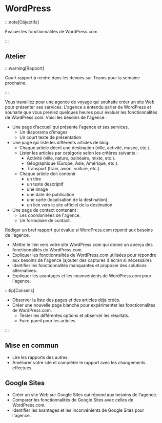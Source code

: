 # WordPress

:::note[Objectifs]

Évaluer les fonctionnalités de WordPress.com.

:::

## Atelier

:::warning[Rapport]

Court rapport à rendre dans les devoirs sur Teams pour la semaine prochaine.

:::

Vous travaillez pour une agence de voyage qui souhaite créer un site Web pour présenter ses services. L'agence a entendu parler de WordPress et souhaite que vous preniez quelques heures pour évaluer les fonctionnalités de WordPress.com. Voici les besoins de l'agence :

- Une page d'accueil qui présente l'agence et ses services.
  - Un diaporama d'images
  - Un court texte de présentation
- Une page qui liste les différents articles de blog.
  - Chaque article décrit une destination (ville, activité, musée, etc.).
  - Lister les articles par catégorie selon les critères suivants :
    - Activité (ville, nature, balnéaire, mixte, etc.).
    - Géographique (Europe, Asie, Amérique, etc.).
    - Transport (train, avion, voiture, etc.).
  - Chaque article doit contenir
    - un titre
    - un texte descriptif
    - une image
    - une date de publication
    - une carte (localisation de la destination)
    - un lien vers le site officiel de la destination
- Une page de contact contenant :
  - Les coordonnées de l'agence.
  - Un formulaire de contact.

Rédiger un bref rapport qui évalue si WordPress.com répond aux besoins de l'agence.

- Mettre le lien vers votre site WordPress.com qui donne un aperçu des fonctionnalités de WordPress.com.
- Expliquer les fonctionnalités de WordPress.com utilisées pour répondre aux besoins de l'agence (ajouter des captures d'écran si nécessaire).
- Identifier les fonctionnalités manquantes et proposer des solutions alternatives.
- Expliquer les avantages et les inconvénients de WordPress.com pour l'agence.

:::tip[Conseils]

- Observer la liste des pages et des articles déjà créés.
- Créer une nouvelle page blanche pour expérimenter les fonctionnalités de WordPress.com.
  - Tester les différentes options et observer les résultats.
  - Faire pareil pour les articles.

:::

## Mise en commun

- Lire les rapports des autres.
- Améliorer votre site et compléter le rapport avec les changements effectués.

## Google Sites

- Créer un site Web sur Google Sites qui répond aux besoins de l'agence.
- Comparer les fonctionnalités de Google Sites avec celles de WordPress.com.
- Identifier les avantages et les inconvénients de Google Sites pour l'agence.
